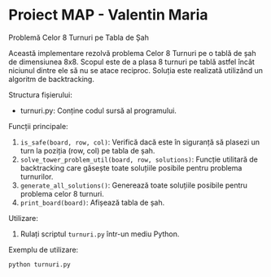 # Proiect MAP - Valentin Maria

Problemă Celor 8 Turnuri pe Tabla de Șah

Această implementare rezolvă problema Celor 8 Turnuri pe o tablă de șah de dimensiunea 8x8. Scopul este de a plasa 8 turnuri pe tablă astfel încât niciunul dintre ele să nu se atace reciproc. Soluția este realizată utilizând un algoritm de backtracking.

Structura fișierului:
- turnuri.py: Conține codul sursă al programului.
  
Funcții principale:
1. `is_safe(board, row, col)`: Verifică dacă este în siguranță să plasezi un turn la poziția (row, col) pe tabla de șah.
2. `solve_tower_problem_util(board, row, solutions)`: Funcție utilitară de backtracking care găsește toate soluțiile posibile pentru problema turnurilor.
3. `generate_all_solutions()`: Generează toate soluțiile posibile pentru problema celor 8 turnuri.
4. `print_board(board)`: Afișează tabla de șah.

Utilizare:
1. Rulați scriptul `turnuri.py` într-un mediu Python.

Exemplu de utilizare:
```python
python turnuri.py

